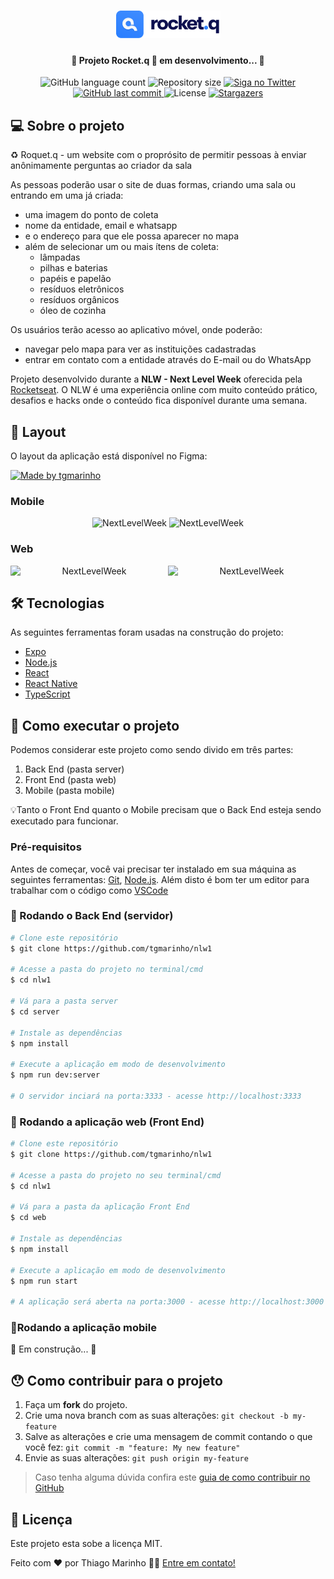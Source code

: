 
<h1 align="center">
    <img alt="NextLevelWeek" title="#NextLevelWeek" src="./public/images/logo.png" />
</h1>

<h4 align="center"> 
	🚧 Projeto Rocket.q 🚀 em desenvolvimento... 🚧
</h4>

<p align="center">
  <img alt="GitHub language count" src="https://img.shields.io/github/languages/count/msegantini9/NLW-6?color=%2304D361">

  <img alt="Repository size" src="https://img.shields.io/github/repo-size/msegantini9/NLW-6">

  	
  <a href="https://twitter.com/MatheusSeganti4/">
    <img alt="Siga no Twitter" src="https://img.shields.io/twitter/url?url=https://github.com/msegantini9/NLW-6">
  </a>
	
  
  <a href="https://github.com/msegantini9">
    <img alt="GitHub last commit" src="https://img.shields.io/github/last-commit/msegantini9/NLW-6">
  </a>

  <img alt="License" src="https://img.shields.io/badge/license-MIT-brightgreen">
   <a href="https://github.com/msegantini9/NLW-6/stargazers">
    <img alt="Stargazers" src="https://img.shields.io/github/stars/msegantini9/NLW-6?style=social">
  </a>
</p>


## 💻 Sobre o projeto

♻️ Roquet.q -  um website com o proprósito de permitir pessoas à enviar anônimamente perguntas ao criador da sala

As pessoas poderão usar o site de duas formas, criando uma sala ou entrando em uma já criada:
- uma imagem do ponto de coleta
- nome da entidade, email e whatsapp
- e o endereço para que ele possa aparecer no mapa
- além de selecionar um ou mais ítens de coleta: 
  - lâmpadas
  - pilhas e baterias
  - papéis e papelão
  - resíduos eletrônicos
  - resíduos orgânicos
  - óleo de cozinha

Os usuários terão acesso ao aplicativo móvel, onde poderão:
- navegar pelo mapa para ver as instituições cadastradas
- entrar em contato com a entidade através do E-mail ou do WhatsApp

Projeto desenvolvido durante a **NLW - Next Level Week** oferecida pela [Rocketseat](rs).
O NLW é uma experiência online com muito conteúdo prático, desafios e hacks onde o conteúdo fica disponível durante uma semana.


## 🎨 Layout

O layout da aplicação está disponível no Figma:

<a href="https://www.figma.com/file/1SxgOMojOB2zYT0Mdk28lB/Ecoleta?node-id=136%3A546">
  <img alt="Made by tgmarinho" src="https://img.shields.io/badge/Acessar%20Layout%20-Figma-%2304D361">
</a>


### Mobile

<p align="center">
  <img alt="NextLevelWeek" title="#NextLevelWeek" src="./assets/home-mobile.png" width="200px">

  <img alt="NextLevelWeek" title="#NextLevelWeek" src="./assets/detalhes-mobile.svg" width="200px">
</p>

### Web

<p align="center" style="display: flex; align-items: flex-start; justify-content: center;">
  <img alt="NextLevelWeek" title="#NextLevelWeek" src="./assets/web.svg" width="400px">

  <img alt="NextLevelWeek" title="#NextLevelWeek" src="./assets/sucesso-web.svg" width="400px">
</p>

## 🛠 Tecnologias

As seguintes ferramentas foram usadas na construção do projeto:

- [Expo][expo]
- [Node.js][nodejs]
- [React][reactjs]
- [React Native][rn]
- [TypeScript][typescript]


## 🚀 Como executar o projeto

Podemos considerar este projeto como sendo divido em três partes:
1. Back End (pasta server) 
2. Front End (pasta web)
3. Mobile (pasta mobile)

💡Tanto o Front End quanto o Mobile precisam que o Back End esteja sendo executado para funcionar.

### Pré-requisitos

Antes de começar, você vai precisar ter instalado em sua máquina as seguintes ferramentas:
[Git](https://git-scm.com), [Node.js][nodejs]. 
Além disto é bom ter um editor para trabalhar com o código como [VSCode][vscode]

### 🎲 Rodando o Back End (servidor)

```bash
# Clone este repositório
$ git clone https://github.com/tgmarinho/nlw1

# Acesse a pasta do projeto no terminal/cmd
$ cd nlw1

# Vá para a pasta server
$ cd server

# Instale as dependências
$ npm install

# Execute a aplicação em modo de desenvolvimento
$ npm run dev:server

# O servidor inciará na porta:3333 - acesse http://localhost:3333 
```

### 🧭 Rodando a aplicação web (Front End)

```bash
# Clone este repositório
$ git clone https://github.com/tgmarinho/nlw1

# Acesse a pasta do projeto no seu terminal/cmd
$ cd nlw1

# Vá para a pasta da aplicação Front End
$ cd web

# Instale as dependências
$ npm install

# Execute a aplicação em modo de desenvolvimento
$ npm run start

# A aplicação será aberta na porta:3000 - acesse http://localhost:3000
```

### 📱Rodando a aplicação mobile 

🚧 Em construção... 🚧

## 😯 Como contribuir para o projeto

1. Faça um **fork** do projeto.
2. Crie uma nova branch com as suas alterações: `git checkout -b my-feature`
3. Salve as alterações e crie uma mensagem de commit contando o que você fez: `git commit -m "feature: My new feature"`
4. Envie as suas alterações: `git push origin my-feature`
> Caso tenha alguma dúvida confira este [guia de como contribuir no GitHub](https://github.com/firstcontributions/first-contributions)


## 📝 Licença

Este projeto esta sobe a licença MIT.

Feito com ❤️ por Thiago Marinho 👋🏽 [Entre em contato!](https://www.linkedin.com/in/tgmarinho/)

[nodejs]: https://nodejs.org/
[typescript]: https://www.typescriptlang.org/
[expo]: https://expo.io/
[reactjs]: https://reactjs.org
[rn]: https://facebook.github.io/react-native/
[yarn]: https://yarnpkg.com/
[vscode]: https://code.visualstudio.com/
[vceditconfig]: https://marketplace.visualstudio.com/items?itemName=EditorConfig.EditorConfig
[license]: https://opensource.org/licenses/MIT
[vceslint]: https://marketplace.visualstudio.com/items?itemName=dbaeumer.vscode-eslint
[prettier]: https://marketplace.visualstudio.com/items?itemName=esbenp.prettier-vscode
[rs]: https://rocketseat.com.br
